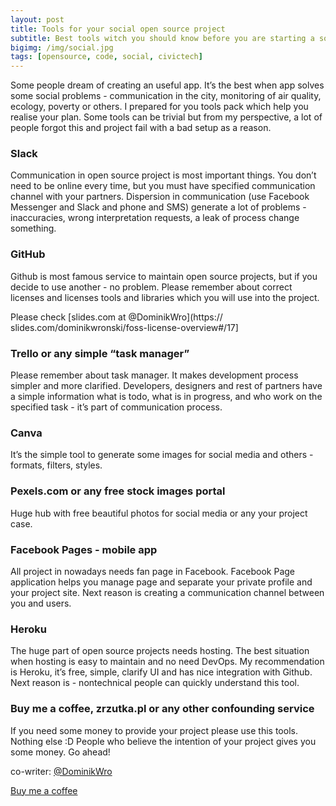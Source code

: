 ```yaml
---
layout: post
title: Tools for your social open source project
subtitle: Best tools witch you should know before you are starting a social open source project.
bigimg: /img/social.jpg
tags: [opensource, code, social, civictech]
---
```


Some people dream of creating an useful app. It’s the best when app solves some social problems - communication in the city, monitoring of air quality, ecology, poverty or others. I prepared for you tools pack which help you realise your plan. Some tools can be trivial but from my perspective, a lot of people forgot this and project fail with a bad setup as a reason.

### Slack
Communication in open source project is most important things. You don’t need to be online every time, but you must have specified communication channel with your partners. Dispersion in communication (use Facebook Messenger and Slack and phone and SMS) generate a lot of problems - inaccuracies, wrong interpretation requests, a leak of process change something.
 
### GitHub
Github is most famous service to maintain open source projects, but if you decide to use another - no problem. Please remember about correct licenses and licenses tools and libraries which you will use into the project. 

Please check [slides.com at @DominikWro](https://
slides.com/dominikwronski/foss-license-overview#/17]

### Trello or any simple “task manager”
Please remember about task manager. It makes development process simpler and more clarified. Developers, designers and rest of partners have a simple information what is todo, what is in progress, and who work on the specified task - it’s part of communication process.

### Canva
It’s the simple tool to generate some images for social media and others - formats, filters, styles.

### Pexels.com or any free stock images portal
Huge hub with free beautiful photos for social media or any your project case.

### Facebook Pages - mobile app
All project in nowadays needs fan page in Facebook. Facebook Page application helps you manage page and separate your private profile and your project site. Next reason is creating a communication channel between you and users. 

### Heroku
The huge part of open source projects needs hosting. The best situation when hosting is easy to maintain and no need DevOps. My recommendation is Heroku, it’s free, simple, clarify UI and has nice integration with Github. Next reason is - nontechnical people can quickly understand this tool.

### Buy me a coffee, zrzutka.pl or any other confounding service
If you need some money to provide your project please use this tools. Nothing else :D People who believe the intention of your project gives you some money. Go ahead! 

co-writer: [@DominikWro](https://github.com/DominikWro)

[Buy me a coffee](https://www.buymeacoffee.com/rafalgawlik)
